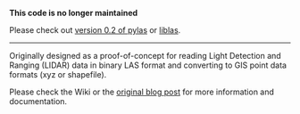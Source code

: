 **This code is no longer maintained**

Please check out [version 0.2 of pylas](http://sourceforge.net/projects/pylas/) or [liblas](http://liblas.org/).


---

Originally designed as a proof-of-concept for reading Light Detection and Ranging (LIDAR) data in binary LAS format and converting to GIS point data formats (xyz or shapefile).

Please check the Wiki or the [original blog post](http://www.perrygeo.net/wordpress/?p=38) for more information and documentation.